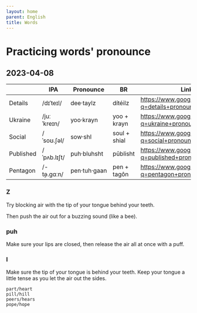 ```yaml
---
layout: home
parent: English
title: Words
---
```


# Practicing words' pronounce


## 2023-04-08

|           | IPA         | Pronounce    | BR           | Link                                                  |
|-----------|-------------|--------------|--------------|-------------------------------------------------------|
| Details   | /dɪˈteɪl/   | dee·taylz    | dítéilz      | <https://www.google.com/search?q=details+pronounce>   |
| Ukraine   | /juːˈkreɪn/ | yoo·krayn    | yoo + krayn  | <https://www.google.com/search?q=ukraine+pronounce>   |
| Social    | /ˈsoʊ.ʃəl/  | sow·shl      | soul + shial | <https://www.google.com/search?q=social+pronounce>    |
| Published | /ˈpʌb.lɪʃt/ | puh·bluhsht  | pūblisht     | <https://www.google.com/search?q=published+pronounce> |
| Pentagon  | /-t̬ə.ɡɑːn/  | pen·tuh·gaan | pen + tagôn  | <https://www.google.com/search?q=pentagon+pronounce>  |

### Z

Try blocking air with the tip of your tongue behind your teeth. 

Then push the air out for a buzzing sound (like a bee).

### puh

Make sure your lips are closed, then release the air all at once with a puff.

### l

Make sure the tip of your tongue is behind your teeth. Keep your tongue a little tense as you let the air out the sides.

```
part/heart
pill/hill
peers/hears
pope/hope
```
